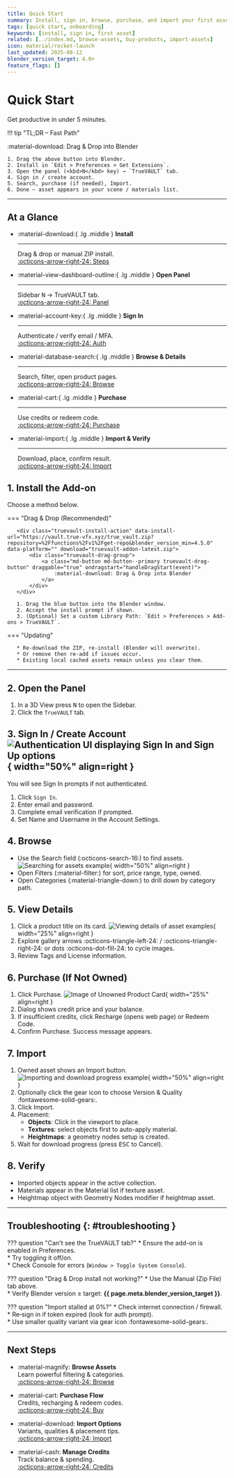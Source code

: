 ```yaml
---
title: Quick Start
summary: Install, sign in, browse, purchase, and import your first asset.
tags: [quick start, onboarding]
keywords: [install, sign in, first asset]
related: [../index.md, browse-assets, buy-products, import-assets]
icon: material/rocket-launch
last_updated: 2025-08-12
blender_version_target: 4.0+
feature_flags: []
---
```


# Quick Start

Get productive in under 5 minutes.

!!! tip "TL;DR – Fast Path"
    <div class="truevault-install-action" data-install-url="https://antnxpyjvpvklwhdwhmq.supabase.co/true_vault.zip?repository=%2Ffunctions%2Fv1%2Fget-repo&blender_version_min=4.5.0" data-platform="" download="truevault-addon-latest.zip">
        <div class="truevault-drag-group">
            <a class="md-button md-button--primary truevault-drag-button" draggable="true" ondragstart="handleDragStart(event)">
                :material-download: Drag & Drop into Blender
            </a>
        </div>
    </div>
    
    1. Drag the above button into Blender.
    2. Install in `Edit > Preferences > Get Extensions`.
    3. Open the panel (<kbd>N</kbd> key) → `TrueVAULT` tab.  
    4. Sign in / create account.
    5. Search, purchase (if needed), Import.  
    6. Done – asset appears in your scene / materials list.

---

## At a Glance
<div class="grid cards" markdown>

-   :material-download:{ .lg .middle } __Install__

    ---

    Drag & drop or manual ZIP install.  
    [:octicons-arrow-right-24: Steps](#1-install-the-add-on)

-   :material-view-dashboard-outline:{ .lg .middle } __Open Panel__

    ---

    Sidebar <kbd>N</kbd> → TrueVAULT tab.  
    [:octicons-arrow-right-24: Panel](#2-open-the-panel)

-   :material-account-key:{ .lg .middle } __Sign In__

    ---

    Authenticate / verify email / MFA.  
    [:octicons-arrow-right-24: Auth](#3-sign-in-create-account)

-   :material-database-search:{ .lg .middle } __Browse & Details__

    ---

    Search, filter, open product pages.  
    [:octicons-arrow-right-24: Browse](#4-browse)

-   :material-cart:{ .lg .middle } __Purchase__

    ---

    Use credits or redeem code.  
    [:octicons-arrow-right-24: Purchase](#6-purchase-if-not-owned)

-   :material-import:{ .lg .middle } __Import & Verify__

    ---

    Download, place, confirm result.  
    [:octicons-arrow-right-24: Import](#7-import)

</div>

## 1. Install the Add-on

Choose a method below.

=== "Drag & Drop (Recommended)"

       <div class="truevault-install-action" data-install-url="https://vault.true-vfx.xyz/true_vault.zip?repository=%2Ffunctions%2Fv1%2Fget-repo&blender_version_min=4.5.0" data-platform="" download="truevault-addon-latest.zip">
           <div class="truevault-drag-group">
               <a class="md-button md-button--primary truevault-drag-button" draggable="true" ondragstart="handleDragStart(event)">
                   :material-download: Drag & Drop into Blender
               </a>
           </div>
       </div>

       1. Drag the blue button into the Blender window.  
       2. Accept the install prompt if shown.  
       3. (Optional) Set a custom Library Path: `Edit > Preferences > Add-ons > TrueVAULT`.

=== "Updating"

       * Re‑download the ZIP, re-install (Blender will overwrite).  
       * Or remove then re-add if issues occur.  
       * Existing local cached assets remain unless you clear them.

<!-- === "Manual (Zip File)"

       1. Click the link to download: [Download latest add-on ZIP](https://github.com/True-VFX/true_vault/releases/latest){ .md-button }  
       2. Blender: `Edit > Preferences > Add-ons > Install...`  
       3. Select the downloaded `true_vault.zip`.  
       4. Enable the checkbox.  
       5. (Optional) Adjust Library Path. -->

<script>
function handleDragStart(event) {
    const container = event.target.closest('.truevault-install-action');
    const installUrl = container.getAttribute('data-install-url');
    event.dataTransfer.setData('text/uri-list', installUrl);
    event.dataTransfer.setData('text/plain', installUrl);
    event.dataTransfer.effectAllowed = 'copy';
    event.target.classList.add('dragging');
}
document.addEventListener('DOMContentLoaded', () => {
    const btn = document.querySelector('.truevault-drag-button');
    if (btn) btn.addEventListener('dragend', e => e.target.classList.remove('dragging'));
});
</script>

---

## 2. Open the Panel
1. In a 3D View press <kbd>N</kbd> to open the Sidebar.
2. Click the `TrueVAULT` tab.

## 3. Sign In / Create Account ![Authentication UI displaying Sign In and Sign Up options](../assets/img/auth_ui.webp){ width="50%" align=right }
You will see Sign In prompts if not authenticated.

1. Click `Sign In`.
2. Enter email and password.
3. Complete email verification if prompted.
4. Set Name and Username in the Account Settings.


## 4. Browse

- Use the Search field (:octicons-search-16:) to find assets.
![Searching for assets example](../assets/gifs/searching_example.webp){ width="50%" align=right }
- Open Filters (:material-filter:) for sort, price range, type, owned.
- Open Categories (:material-triangle-down:) to drill down by category path.

## 5. View Details
1. Click a product title on its card.
![Viewing details of asset examples ](../assets/gifs/view_details_example.webp){ width="25%" align=right }
2. Explore gallery arrows :octicons-triangle-left-24: / :octicons-triangle-right-24: or dots :octicons-dot-fill-24: to cycle images.
3. Review Tags and License information.

## 6. Purchase (If Not Owned)
1. Click Purchase.
![Image of Unowned Product Card](../assets/img/product_card_unowned.webp){ width="25%" align=right }
2. Dialog shows credit price and your balance.
3. If insufficient credits, click Recharge (opens web page) or Redeem Code.
4. Confirm Purchase. Success message appears.

## 7. Import
1. Owned asset shows an Import button.
![Importing and download progress example](../assets/gifs/download_importing_example.webp){ width="50%" align=right }
2. Optionally click the gear icon to choose Version & Quality :fontawesome-solid-gears:.
3. Click Import.
4. Placement:
      - **Objects**: Click in the viewport to place.
      - **Textures**: select objects first to auto-apply material.
      - **Heightmaps**: a geometry nodes setup is created.
5. Wait for download progress (press <kbd>ESC</kbd> to Cancel).

## 8. Verify
- Imported objects appear in the active collection.
- Materials appear in the Material list if texture asset.
- Heightmap object with Geometry Nodes modifier if heightmap asset.

---

## Troubleshooting {: #troubleshooting }

??? question "Can't see the TrueVAULT tab?"
    * Ensure the add-on is enabled in Preferences.  
    * Try toggling it off/on.  
    * Check Console for errors (`Window > Toggle System Console`).

??? question "Drag & Drop install not working?"
    * Use the Manual (Zip File) tab above.  
    * Verify Blender version ≥ target: **{{ page.meta.blender_version_target }}**.

??? question "Import stalled at 0%?"
    * Check internet connection / firewall.  
    * Re‑sign in if token expired (look for auth prompt).  
    * Use smaller quality variant via gear icon :fontawesome-solid-gears:.

---

## Next Steps

<div class="grid cards" markdown>

- :material-magnify: __Browse Assets__  
    Learn powerful filtering & categories.  
    [:octicons-arrow-right-24: Browse](browse-assets.md)

- :material-cart: __Purchase Flow__  
    Credits, recharging & redeem codes.  
    [:octicons-arrow-right-24: Buy](buy-products.md)

- :material-download: __Import Options__  
    Variants, qualities & placement tips.  
    [:octicons-arrow-right-24: Import](import-assets.md)

- :material-cash: __Manage Credits__  
    Track balance & spending.  
    [:octicons-arrow-right-24: Credits](manage-credits.md)

</div>
